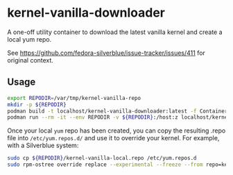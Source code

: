 # kernel-vanilla-downloader

A one-off utility container to download the latest vanilla kernel and create
a local yum repo.

See <https://github.com/fedora-silverblue/issue-tracker/issues/411> for original context.

## Usage

```bash
export REPODIR=/var/tmp/kernel-vanilla-repo
mkdir -p ${REPODIR}
podman build -t localhost/kernel-vanilla-downloader:latest -f Containerfile .
podman run --rm -it --env REPODIR -v ${REPODIR}:/host:z localhost/kernel-vanilla-downloader:latest
```

Once your local `yum` repo has been created, you can copy the resulting .repo file
into `/etc/yum.repos.d/` and use it to override your kernel.  For example, with
a Silverblue system:

```bash
sudo cp ${REPODIR}/kernel-vanilla-local.repo /etc/yum.repos.d
sudo rpm-ostree override replace --experimental --freeze --from repo=kernel-vanilla-local kernel kernel-core kernel-modules kernel-modules-extra
```
